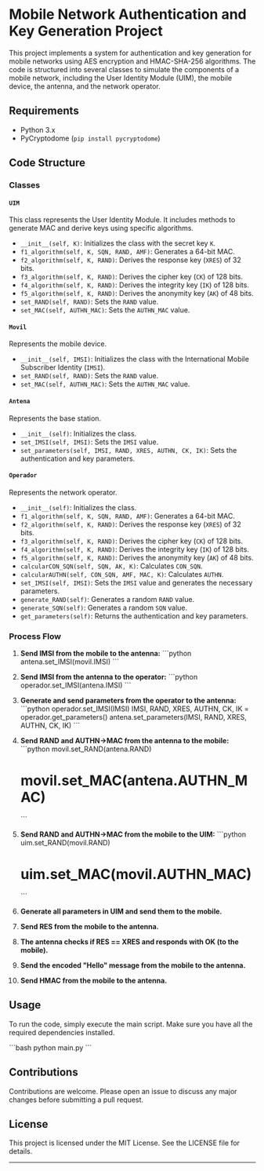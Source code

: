 # Mobile Network Authentication and Key Generation Project

This project implements a system for authentication and key generation for mobile networks using AES encryption and HMAC-SHA-256 algorithms. The code is structured into several classes to simulate the components of a mobile network, including the User Identity Module (UIM), the mobile device, the antenna, and the network operator.

## Requirements

- Python 3.x
- PyCryptodome (`pip install pycryptodome`)

## Code Structure

### Classes

#### `UIM`
This class represents the User Identity Module. It includes methods to generate MAC and derive keys using specific algorithms.

- `__init__(self, K)`: Initializes the class with the secret key `K`.
- `f1_algorithm(self, K, SQN, RAND, AMF)`: Generates a 64-bit MAC.
- `f2_algorithm(self, K, RAND)`: Derives the response key (`XRES`) of 32 bits.
- `f3_algorithm(self, K, RAND)`: Derives the cipher key (`CK`) of 128 bits.
- `f4_algorithm(self, K, RAND)`: Derives the integrity key (`IK`) of 128 bits.
- `f5_algorithm(self, K, RAND)`: Derives the anonymity key (`AK`) of 48 bits.
- `set_RAND(self, RAND)`: Sets the `RAND` value.
- `set_MAC(self, AUTHN_MAC)`: Sets the `AUTHN_MAC` value.

#### `Movil`
Represents the mobile device.

- `__init__(self, IMSI)`: Initializes the class with the International Mobile Subscriber Identity (`IMSI`).
- `set_RAND(self, RAND)`: Sets the `RAND` value.
- `set_MAC(self, AUTHN_MAC)`: Sets the `AUTHN_MAC` value.

#### `Antena`
Represents the base station.

- `__init__(self)`: Initializes the class.
- `set_IMSI(self, IMSI)`: Sets the `IMSI` value.
- `set_parameters(self, IMSI, RAND, XRES, AUTHN, CK, IK)`: Sets the authentication and key parameters.

#### `Operador`
Represents the network operator.

- `__init__(self)`: Initializes the class.
- `f1_algorithm(self, K, SQN, RAND, AMF)`: Generates a 64-bit MAC.
- `f2_algorithm(self, K, RAND)`: Derives the response key (`XRES`) of 32 bits.
- `f3_algorithm(self, K, RAND)`: Derives the cipher key (`CK`) of 128 bits.
- `f4_algorithm(self, K, RAND)`: Derives the integrity key (`IK`) of 128 bits.
- `f5_algorithm(self, K, RAND)`: Derives the anonymity key (`AK`) of 48 bits.
- `calcularCON_SQN(self, SQN, AK, K)`: Calculates `CON_SQN`.
- `calcularAUTHN(self, CON_SQN, AMF, MAC, K)`: Calculates `AUTHN`.
- `set_IMSI(self, IMSI)`: Sets the `IMSI` value and generates the necessary parameters.
- `generate_RAND(self)`: Generates a random `RAND` value.
- `generate_SQN(self)`: Generates a random `SQN` value.
- `get_parameters(self)`: Returns the authentication and key parameters.

### Process Flow

1. **Send IMSI from the mobile to the antenna:**
    \`\`\`python
    antena.set_IMSI(movil.IMSI)
    \`\`\`

2. **Send IMSI from the antenna to the operator:**
    \`\`\`python
    operador.set_IMSI(antena.IMSI)
    \`\`\`

3. **Generate and send parameters from the operator to the antenna:**
    \`\`\`python
    operador.set_IMSI(IMSI)
    IMSI, RAND, XRES, AUTHN, CK, IK = operador.get_parameters()
    antena.set_parameters(IMSI, RAND, XRES, AUTHN, CK, IK)
    \`\`\`

4. **Send RAND and AUTHN->MAC from the antenna to the mobile:**
    \`\`\`python
    movil.set_RAND(antena.RAND)
    # movil.set_MAC(antena.AUTHN_MAC)
    \`\`\`

5. **Send RAND and AUTHN->MAC from the mobile to the UIM:**
    \`\`\`python
    uim.set_RAND(movil.RAND)
    # uim.set_MAC(movil.AUTHN_MAC)
    \`\`\`

6. **Generate all parameters in UIM and send them to the mobile.**

7. **Send RES from the mobile to the antenna.**

8. **The antenna checks if RES == XRES and responds with OK (to the mobile).**

9. **Send the encoded "Hello" message from the mobile to the antenna.**

10. **Send HMAC from the mobile to the antenna.**

## Usage

To run the code, simply execute the main script. Make sure you have all the required dependencies installed.

\`\`\`bash
python main.py
\`\`\`

## Contributions

Contributions are welcome. Please open an issue to discuss any major changes before submitting a pull request.

## License

This project is licensed under the MIT License. See the LICENSE file for details.

---
